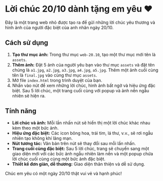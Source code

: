 # Lời chúc 20/10 dành tặng em yêu ❤️

Đây là một trang web nhỏ được tạo ra để gửi những lời chúc yêu thương và hình ảnh của người đặc biệt của anh nhân ngày 20/10.

## Cách sử dụng

1.  **Tạo thư mục ảnh:** Trong thư mục `web-20.10`, tạo một thư mục mới tên là `assets`.
2.  **Thêm ảnh:** Đặt 5 ảnh của người yêu bạn vào thư mục `assets` và đặt tên chúng là `a1.jpg`, `a2.jpg`, `a3.jpg`, `a4.jpg`, `a5.jpg`. Thêm một ảnh cuối cùng tên là `final.jpg` vào cùng thư mục `assets`.
3.  Mở file `index.html` trong trình duyệt của bạn.
4.  Nhấn vào nút để xem những lời chúc, hình ảnh bất ngờ và hiệu ứng đặc biệt. Sau 5 lời chúc, một trang cuối cùng với popup và ảnh nền ngẫu nhiên sẽ hiện ra.

## Tính năng

*   **Lời chúc và ảnh:** Mỗi lần nhấn nút sẽ hiển thị một lời chúc khác nhau kèm theo một bức ảnh.
*   **Hiệu ứng đặc biệt:** Các icon bông hoa, trái tim, lá thư, v.v., sẽ rơi ngẫu nhiên tạo không khí lãng mạn.
*   **Nút tương tác:** Văn bản trên nút sẽ thay đổi sau mỗi lần nhấn.
*   **Trang cuối cùng đặc biệt:** Sau 5 lời chúc, trang sẽ chuyển sang một giao diện mới với các bức ảnh ngẫu nhiên làm nền và một popup chứa lời chúc cuối cùng cùng một bức ảnh đặc biệt.
*   **Thiết kế đơn giản, dễ thương:** Giao diện thân thiện và dễ sử dụng.

Chúc em yêu có một ngày 20/10 thật vui vẻ và hạnh phúc!